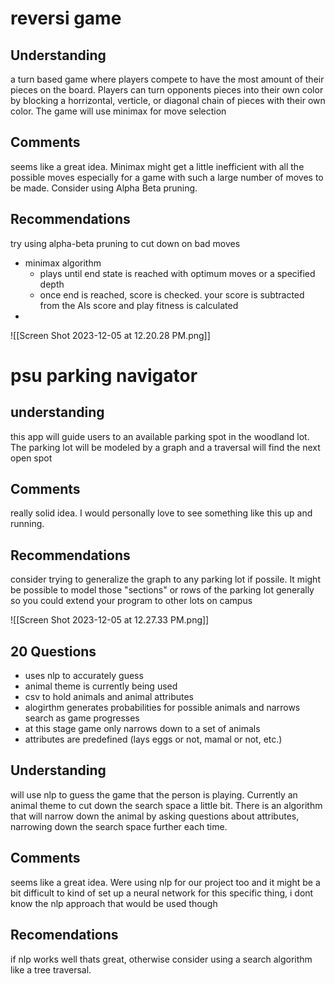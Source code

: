 # reversi game 

## Understanding 
a turn based game where players compete to have the most amount of their pieces on the board. Players can turn opponents pieces into their own color by blocking a horrizontal, verticle, or diagonal chain of pieces with their own color. 
The game will use minimax for move selection 

## Comments 
seems like a great idea. Minimax might get a little inefficient with all the possible moves especially for a game with such a large number of moves to be made. Consider using Alpha Beta pruning.

## Recommendations 
try using alpha-beta pruning to cut down on bad moves

- minimax algorithm
	- plays until end state is reached with optimum moves or a specified depth
	- once end is reached, score is checked. your score is subtracted from the AIs score and play fitness is calculated
- 
![[Screen Shot 2023-12-05 at 12.20.28 PM.png]]

# psu parking navigator

## understanding 
this app will guide users to an available parking spot in the woodland lot. The parking lot will be modeled by a graph and a traversal will find the next open spot

## Comments
really solid idea. I would personally love to see something like this up and running. 

## Recommendations
consider trying to generalize the graph to any parking lot if possile. It might be possible to model those "sections" or rows of the parking lot generally so you could extend your program to other lots on campus

![[Screen Shot 2023-12-05 at 12.27.33 PM.png]]

## 20 Questions

- uses nlp to accurately guess 
- animal theme is currently being used 
- csv to hold animals and animal attributes
- alogirthm generates probabilities for possible animals and narrows search as game progresses
- at this stage game only narrows down to a set of animals
- attributes are predefined 
  (lays eggs or not, mamal or not, etc.)

## Understanding 
will use nlp to guess the game that the person is playing. Currently an animal theme to cut down the search space a little bit. There is an algorithm that will narrow down the animal by asking questions about attributes, narrowing down the search space further each time. 

## Comments
seems like a great idea. Were using nlp for our project too and it might be a bit difficult to kind of set up a neural network for this specific thing, i dont know the nlp approach that would be used though 

## Recomendations
if nlp works well thats great, otherwise consider using a search algorithm like a tree traversal. 
